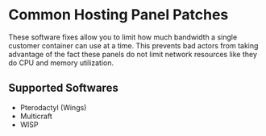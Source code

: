 # Common Hosting Panel Patches
These software fixes allow you to limit how much bandwidth a single customer container can use at a time. This prevents bad actors from taking advantage of the fact these panels do not limit network resources like they do CPU and memory utilization.

## Supported Softwares
- Pterodactyl (Wings)
- Multicraft
- WISP

